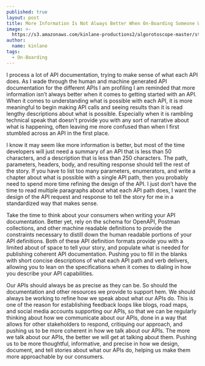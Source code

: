 ```yaml
---
published: true
layout: post
title: More Information Is Not Always Better When On-Boarding Someone With An API
image: >-
  https://s3.amazonaws.com/kinlane-productions2/algorotoscope-master/stories-beach-rocks-currents-internet-numbers.jpg
author:
  name: kinlane
tags:
  - On-Boarding
---
```

I process a lot of API documentation, trying to make sense of what each API does. As I wade through the human and machine generated API documentation for the different APIs I am profiling I am reminded that more information isn’t always better when it comes to getting started with an API. When it comes to understanding what is possible with each API, it is more meaningful to begin making API calls and seeing results than it is read lengthy descriptions about what is possible. Especially when it is rambling technical speak that doesn’t provide you with any sort of narrative about what is happening, often leaving me more confused than when I first stumbled across an API in the first place.  
  
I know it may seem like more information is better, but most of the time developers will just need a summary of an API that is less than 50 characters, and a description that is less than 250 characters. The path, parameters, headers, body, and resulting response should tell the rest of the story. If you have to list too many parameters, enumerators, and write a chapter about what is possible with a single API path, then you probably need to spend more time refining the design of the API. I just don’t have the time to read multiple paragraphs about what each API path does, I want the design of the API request and response to tell the story for me in a standardized way that makes sense.  
  
Take the time to think about your consumers when writing your API documentation. Better yet, rely on the schema for OpenAPI, Postman collections, and other machine readable definitions to provide the constraints necessary to distill down the human readable portions of your API definitions. Both of these API definition formats provide you with a limited about of space to tell your story, and populate what is needed for publishing coherent API documentation. Pushing you to fill in the blanks with short concise descriptions of what each API path and verb delivers, allowing you to lean on the specifications when it comes to dialing in how you describe your API capabilities.  
  
Our APIs should always be as precise as they can be. So should the documentation and other resources we provide to support hem. We should always be working to refine how we speak about what our APIs do. This is one of the reason for establishing feedback loops like blogs, road maps, and social media accounts supporting our APIs, so that we can be regularly thinking about how we communicate about our APIs, done in a way that allows for other stakeholders to respond, critiquing our approach, and pushing us to be more coherent in how we talk about our APIs. The more we talk about our APIs, the better we will get at talking about them. Pushing us to be more thoughtful, informative, and precise in how we design, document, and tell stories about what our APIs do, helping us make them more approachable by our consumers.